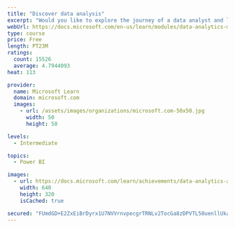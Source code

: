 ```yaml
---
title: "Discover data analysis"
excerpt: "Would you like to explore the journey of a data analyst and learn how a data analyst tells a story with data? In this module, you will explore the different roles in data and learn the different tasks of a data analyst."
webUrl: https://docs.microsoft.com/en-us/learn/modules/data-analytics-microsoft/
type: course
price: Free
length: PT23M
ratings:
  count: 15526
  average: 4.7944093
heat: 113

provider:
  name: Microsoft Learn
  domain: microsoft.com
  images:
    - url: /assets/images/organizations/microsoft.com-50x50.jpg
      width: 50
      height: 50

levels:
  - Intermediate

topics:
  - Power BI

images:
  - url: https://docs.microsoft.com/learn/achievements/data-analytics-and-microsoft-social.png
    width: 640
    height: 320
    isCached: true

secured: "FUmdGD+E2ZxEiBrDyrx1U7NVVrnvpecgrTRNLv2TocGa8zDPVTL50uenllUkatZsYk4CzHMWVzAq+lAhT7wj6kMfEA1RyUI5ZTAxlk0i8nValIRW02Wm4W9fXRfZbVAu/rmgArBIx6qm7pFQYEr2oJerIKoOPjGt2fS2PyMK+FGnRQcXoVvvv8ZoqnKZMB84AMsbzqQE2t2iu0hlLFvYcDpNGYsUPrT8yZCvsT+4/TlUIUdTQ2S95uzBUASYoAMpfzkAuIu7hTdf2fPsC76JeMML4kKMhhCAGDeIpjsORMaF0dmTZZzc5POQMiaWRGzqs57cqar4slx8x1r7uzggb+K9MZ6CEo+qtgy3xxNB189VkYnjGX6IwAmjiyRNRHTqvqvPZSD+Ieqkzr/8PSIkTYXf9sNygA3M31Ztt9iV/OgyyZAQ05MYIsTiZOrSvjI0;lrW5LiEpCknllLunTgK3uw=="
---
```


